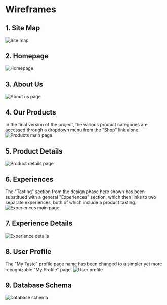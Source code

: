 # **Wireframes**

## **1. Site Map**
![Site map](/docs/wireframes/1-site-map.png)

## **2. Homepage**
![Homepage](/docs/wireframes/2-homepage.png)

## **3. About Us**
![About us page](/docs/wireframes/3-about-us.png)

## **4. Our Products**
In the final version of the project, the various product categories are accessed through a dropdown menu from the "Shop" link alone.
![Products main page](/docs/wireframes/4-our-products.png)

## **5. Product Details**
![Product details page](/docs/wireframes/5-product-details.png)

## **6. Experiences**
The "Tasting" section from the design phase here shown has been substitued with a general "Experiences" section, which then links to two separate experiences, both of which include a product tasting.
![Experiences main page](/docs/wireframes/6-experiences.png)

## **7. Experience Details**
![Experience details](/docs/wireframes/7-experience-details.png)

## **8. User Profile**
The "My Taste" profile page name has been changed to a simpler yet more recognizable "My Profile" page.
![User profile](/docs/wireframes/8-user-profile.png)

## **9. Database Schema**
![Database schema](/docs/wireframes/9-database-schema.png)